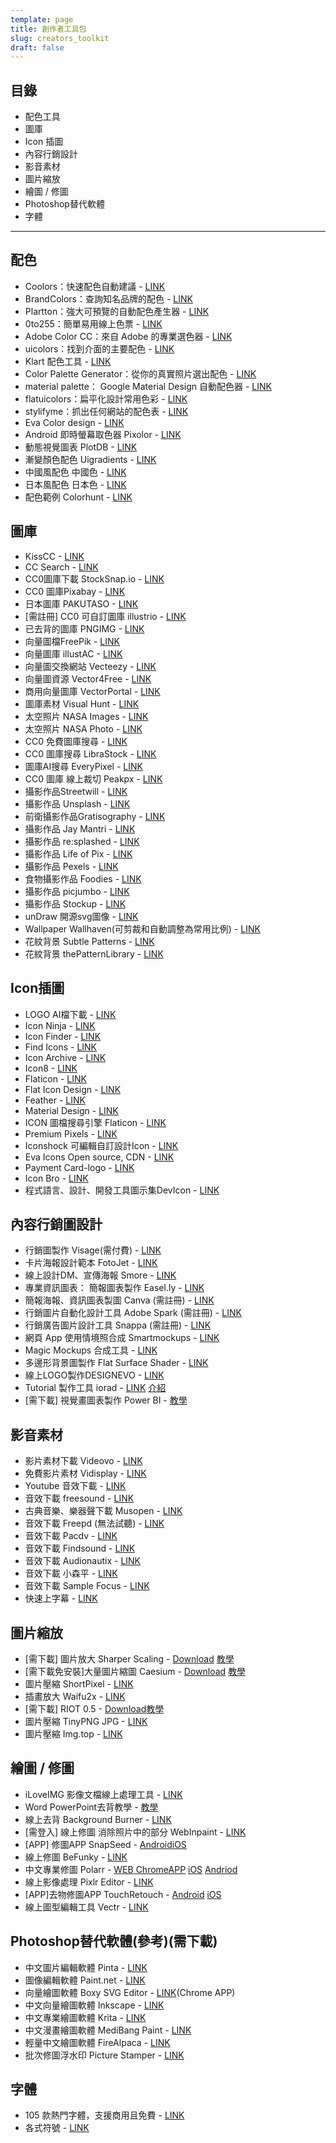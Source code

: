 ```yaml
---
template: page
title: 創作者工具包
slug: creators_toolkit
draft: false
---
```

## 目錄

* 配色工具
* 圖庫
* Icon 插圖
* 內容行銷設計
* 影音素材
* 圖片縮放
* 繪圖 / 修圖
* Photoshop替代軟體
* 字體

- - -

## 配色

* Coolors：快速配色自動建議 - [LINK](http://coolors.co/)
* BrandColors：查詢知名品牌的配色 - [LINK](http://brandcolors.net/)
* Plartton：強大可預覽的自動配色產生器 - [LINK](http://paletton.com/)
* 0to255：簡單易用線上色票 - [LINK](http://www.0to255.com/)
* Adobe Color CC：來自 Adobe 的專業選色器 - [LINK](https://color.adobe.com/zh/create/color-wheel/)
* uicolors：找到介面的主要配色 - [LINK](http://getuicolors.com/)
* Klart 配色工具 - [LINK](https://klart.co/colors/)
* Color Palette Generator：從你的真實照片選出配色 - [LINK](http://www.degraeve.com/color-palette/index.php)
* material palette： Google Material Design 自動配色器 - [LINK](http://www.materialpalette.com/)
* flatuicolors：扁平化設計常用色彩 - [LINK](http://flatuicolors.com/)
* stylifyme：抓出任何網站的配色表 - [LINK](http://stylifyme.com/)
* Eva Color design - [LINK](https://colors.eva.design/)
* Android 即時螢幕取色器 Pixolor - [LINK](http://www.playpcesor.com/2015/10/android-pixolor.html)
* 動態視覺圖表 PlotDB - [LINK](https://plotdb.com/)
* 漸變顏色配色 Uigradients - [LINK](http://uigradients.com/#ServQuick)
* 中國風配色 中國色 - [LINK](http://zhongguose.com/)
* 日本風配色 日本色 - [LINK](http://nipponcolors.com/)
* 配色範例 Colorhunt - [LINK](http://www.colorhunt.co/)

## 圖庫

* KissCC - [LINK](https://www.kisscc0.com/)
* CC Search - [LINK](https://search.creativecommons.org/)
* CC0圖庫下載 StockSnap.io - [LINK](https://stocksnap.io/)
* CC0 圖庫Pixabay - [LINK](http://pixabay.com/)
* 日本圖庫 PAKUTASO - [LINK](https://www.pakutaso.com/)
* \[需註冊] CC0 可自訂圖庫 illustrio - [LINK](https://illustrio.com/)
* 已去背的圖庫 PNGIMG - [LINK](http://pngimg.com/)
* 向量圖檔FreePik - [LINK](http://www.freepik.com/)
* 向量圖庫 illustAC - [LINK](https://en.ac-illust.com/)
* 向量圖交換網站 Vecteezy  - [LINK](http://www.vecteezy.com/)
* 向量圖資源 Vector4Free - [LINK](http://vector4free.com/)
* 商用向量圖庫 VectorPortal - [LINK](http://www.vectorportal.com/)
* 圖庫素材 Visual Hunt - [LINK](http://visualhunt.com/)
* 太空照片 NASA Images - [LINK](http://nasaimages.lunaimaging.com/)
* 太空照片 NASA Photo - [LINK](https://images.nasa.gov/#/)
* CC0 免費圖庫搜尋 - [LINK](http://cc0.wfublog.com/)
* CC0 圖庫搜尋 LibraStock - [LINK](http://librestock.com/)
* 圖庫AI搜尋 EveryPixel - [LINK](https://everypixel.com/)
* CC0 圖庫 線上裁切 Peakpx - [LINK](http://www.peakpx.com/)
* 攝影作品Streetwill - [LINK](http://streetwill.co/)
* 攝影作品 Unsplash - [LINK](https://unsplash.com/)
* 前衛攝影作品Gratisography - [LINK](http://www.gratisography.com/)
* 攝影作品 Jay Mantri - [LINK](http://jaymantri.com/)
* 攝影作品 re:splashed - [LINK](http://www.resplashed.com/)
* 攝影作品 Life of Pix - [LINK](http://www.lifeofpix.com/)
* 攝影作品 Pexels - [LINK](http://www.pexels.com/)
* 食物攝影作品 Foodies - [LINK](http://foodiesfeed.com/)
* 攝影作品 picjumbo - [LINK](http://picjumbo.com/)
* 攝影作品 Stockup - [LINK](http://www.sitebuilderreport.com/stock-up)
* unDraw 開源svg圖像 - [LINK](https://undraw.co/illustrations)
* Wallpaper Wallhaven(可剪裁和自動調整為常用比例) - [LINK](https://alpha.wallhaven.cc/)
* 花紋背景 Subtle Patterns - [LINK](http://subtlepatterns.com/)
* 花紋背景 thePatternLibrary - [LINK](http://thepatternlibrary.com/)

## Icon插圖

* LOGO AI檔下載 - [LINK](http://www.logodust.com/)
* Icon Ninja - [LINK](http://www.iconninja.com/)
* Icon Finder - [LINK](https://www.iconfinder.com/)
* Find Icons - [LINK](http://findicons.com/)
* Icon Archive - [LINK](http://www.iconarchive.com/)
* Icon8 - [LINK](https://icons8.com/)
* Flaticon - [LINK](http://flaticons.net/)
* Flat Icon Design - [LINK](http://flat-icon-design.com/)
* Feather - [LINK](https://feathericons.com/)
* Material Design - [LINK](https://design.google.com/icons/)
* ICON 圖檔搜尋引擎 Flaticon - [LINK](http://www.flaticon.com/)
* Premium Pixels - [LINK](http://www.premiumpixels.com/page/1/?s=icon)
* Iconshock 可編輯自訂設計Icon - [LINK](https://www.iconshock.com/)
* Eva Icons Open source, CDN - [LINK](https://akveo.github.io/eva-icons/#/)
* Payment Card-logo - [LINK](https://card-logo.com/)
* Icon Bro - [LINK](https://www.iconbros.com/)
* 程式語言、設計、開發工具圖示集DevIcon - [LINK](https://konpa.github.io/devicon/)

## 內容行銷圖設計

* 行銷圖製作 Visage(需付費) - [LINK](http://visage.co/)
* 卡片海報設計範本 FotoJet - [LINK](http://www.fotojet.com/)
* 線上設計DM、宣傳海報 Smore - [LINK](https://www.smore.com/)
* 專業資訊圖表： 簡報圖表製作 Easel.ly - [LINK](http://easel.ly/)
* 簡報海報、資訊圖表製圖 Canva (需註冊) - [LINK](https://www.canva.com/)
* 行銷圖片自動化設計工具 Adobe Spark (需註冊) - [LINK](https://spark.adobe.com/)
* 行銷廣告圖片設計工具 Snappa (需註冊) - [LINK](https://snappa.io/)
* 網頁 App 使用情境照合成 Smartmockups - [LINK](http://smartmockups.com/)
* Magic Mockups 合成工具 - [LINK](http://magicmockups.com/)
* 多邊形背景圖製作 Flat Surface Shader - [LINK](http://matthew.wagerfield.com/flat-surface-shader/)
* 線上LOGO製作DESIGNEVO - [LINK](https://www.designevo.com/tw/)
* Tutorial 製作工具 iorad - [LINK](https://www.iorad.com/) [介紹](https://www.playpcesor.com/2017/12/iorad.html)
* \[需下載] 視覺畫圖表製作 Power BI - [教學](https://buzzorange.com/techorange/2017/06/15/excel-power-bi/)

## 影音素材

* 影片素材下載 Videovo - [LINK](https://www.videvo.net/)
* 免費影片素材 Vidisplay - [LINK](http://www.vidsplay.com/)
* Youtube 音效下載 - [LINK](https://www.youtube.com/audiolibrary)
* 音效下載 freesound - [LINK](http://www.freesound.org/browse/tags/music/)
* 古典音樂、樂器聲下載 Musopen - [LINK](https://musopen.org/)
* 音效下載 Freepd (無法試聽) - [LINK](http://freepd.com/)
* 音效下載 Pacdv - [LINK](http://www.pacdv.com/sounds/index.html)
* 音效下載 Findsound - [LINK](http://www.findsounds.com/)
* 音效下載 Audionautix - [LINK](http://audionautix.com/)
* 音效下載 小森平 - [LINK](http://taira-komori.jpn.org/freesoundtw.html)
* 音效下載 Sample Focus - [LINK](https://samplefocus.com/)
* 快速上字幕 - [LINK](https://www.soft4fun.net/software/multimedia/arctime-make-subtile.htm)

## 圖片縮放

* \[需下載] 圖片放大 Sharper Scaling - [Download](http://a-sharper-scaling.com/) [教學](http://www.playpcesor.com/2016/10/sharper-scaling-photoshop.html)
* \[需下載免安裝]大量圖片縮圖 Caesium - [Download](https://www.fosshub.com/Caesium-Image-Compressor.html) [教學](http://www.playpcesor.com/2016/02/Caesium-Image-Compressor.html)
* 圖片壓縮 ShortPixel - [LINK](https://shortpixel.com/online-image-compression)
* 插畫放大 Waifu2x - [LINK](http://waifu2x.udp.jp/)
* \[需下載] RIOT 0.5 - [Download](http://luci.criosweb.ro/riot/download/)[教學](http://www.playpcesor.com/2013/09/riot-05.html)
* 圖片壓縮 TinyPNG JPG - [LINK](https://tinypng.com/)
* 圖片壓縮 Img.top - [LINK](https://img.top/)

## 繪圖 / 修圖

* iLoveIMG 影像文檔線上處理工具 - [LINK](http://www.iloveimg.com/zh_tw)
* Word PowerPoint去背教學 - [教學](http://www.playpcesor.com/2016/06/word-powerpoint-remove-background.html)
* 線上去背 Background Burner - [LINK](https://burner.bonanza.com/)
* \[需登入] 線上修圖 消除照片中的部分 WebInpaint - [LINK](https://www.webinpaint.com/)
* \[APP] 修圖APP SnapSeed - [Android](https://play.google.com/store/apps/details?id=com.niksoftware.snapseed&hl=zh_TW)[iOS](https://itunes.apple.com/us/app/snapseed/id439438619?mt=8)
* 線上修圖 BeFunky - [LINK](https://www.befunky.com/)
* 中文專業修圖 Polarr - [WEB](https://v3.polarr.co/)[ ChromeAPP](https://chrome.google.com/webstore/detail/polarr-photo-editor-3/djonnbgfieijldcieafgjcnhmpcfpmgg) [iOS](http://itms//itunes.apple.com/us/app/apple-store/id988173374?mt=8) [Andriod](https://play.google.com/store/apps/details?id=photo.editor.polarr)
* 線上影像處理 Pixlr Editor - [LINK](http://pixlr.com/editor/)
* \[APP]去物修圖APP TouchRetouch - [Android](https://play.google.com/store/apps/details?id=com.advasoft.touchretouch&hl=zh_TW) [iOS](https://itunes.apple.com/tw/app/touchretouch/id373311252?mt=8)
* 線上圖型編輯工具 Vectr - [LINK](https://vectr.com/)

## Photoshop替代軟體(參考)(需下載)

* 中文圖片編輯軟體 Pinta - [LINK](https://pinta-project.com/pintaproject/pinta/)
* 圖像編輯軟體 Paint.net - [LINK](http://www.getpaint.net/)
* 向量繪圖軟體 Boxy SVG Editor - [LINK](https://chrome.google.com/webstore/detail/boxy-svg/gaoogdonmngmdlbinmiclicjpbjhgomg)(Chrome APP)
* 中文向量繪圖軟體 Inkscape - [LINK](https://inkscape.org/en/)
* 中文專業繪圖軟體 Krita - [LINK](https://krita.org/en/download/krita-desktop/)
* 中文漫畫繪圖軟體 MediBang Paint - [LINK](https://medibangpaint.com/zh_TW/)
* 輕量中文繪圖軟體 FireAlpaca - [LINK](http://firealpaca.com/tw)
* 批次修圖浮水印 Picture Stamper - [LINK](http://amin-ahmadi.com/picture-stamper/)

## 字體

* 105 款熱門字體，支援商用且免費 - [LINK](https://www.beforafter.org/blog/2016-free-fonts)
* 各式符號 - [LINK](http://copychar.cc/)